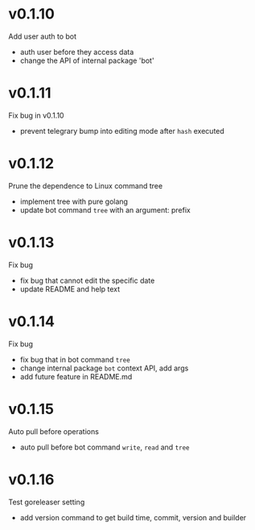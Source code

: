 # v0.1.10
Add user auth to bot 

* auth user before they access data
* change the API of internal package 'bot'

# v0.1.11
Fix bug in v0.1.10

* prevent telegrary bump into editing mode after `hash` executed

# v0.1.12
Prune the dependence to Linux command tree

* implement tree with pure golang
* update bot command `tree` with an argument: prefix

# v0.1.13
Fix bug

* fix bug that cannot edit the specific date
* update README and help text

# v0.1.14
Fix bug

* fix bug that in bot command `tree`
* change internal package `bot` context API, add args
* add future feature in README.md

# v0.1.15
Auto pull before operations

* auto pull before bot command `write`, `read` and `tree`

# v0.1.16
Test goreleaser setting

* add version command to get build time, commit, version and builder
